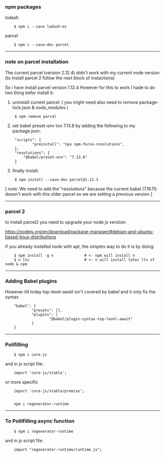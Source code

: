 ### npm packages

lodash

        $ npm i --save lodash-es

parcel

        $ npm i --save-dev parcel

------------------------------------------------------------------------

### note on parcel installation

The current parcel  (version 2.12.4) didn't work with my current node version 
(to install parcel 2 follow the next block of instactions)

So i have install parvel version 1.12.4 
However for this to work I hade to do two thing befor install it:

1. uninstall current parcel:
( you might need also need to remove package-lock.json & node_modules )

        $ npm remove parcel

2. set babel preset-env too 7.13.8 by adding the following to my package.json:

        "scripts": {
                "preinstall": "npx npm-force-resolutions",
        },
        "resolutions": {
            "@babel/preset-env": "7.13.8"
        }

3. finally install:

        $ npm install --save-dev parcel@1.12.3

[ note: We need to add the "resolutions" because the current babel (7.16.11) 
doesn't work with this older parcel so we are setting a previous version ]



------------------------------------------------------------------------

### parcel 2

to install parcel2 you need to upgrade your node js  verstion

https://nodejs.org/en/download/package-manager/#debian-and-ubuntu-based-linux-distributions


if you already installed node with apt, the simples way to do it is by doing:

        $ npm install -g n              # <- npm will install n
        $ n lts                         # <- n will install lates lts of node & npm


------------------------------------------------------------------------

### Adding Babel plugins

However till today top-level-await isn't covered by babel and it only fix the syntax

        "babel": {
                "presets": [],
                "plugins": [
                        "@babel/plugin-syntax-top-level-await"
                ]
        }

------------------------------------------------------------------------
### Polifilling

        $ npm i core-js

and in js script file:

        import 'core-js/stable';

or more specific

        import 'core-js/stable/promise';


        npm i regenerator-runtime

------------------------------------------------------------------------
### To Pollifilling async function

        $ npm i regenerator-runtime

and in js script file:

        import "regenerator-runtime/runtime.js";